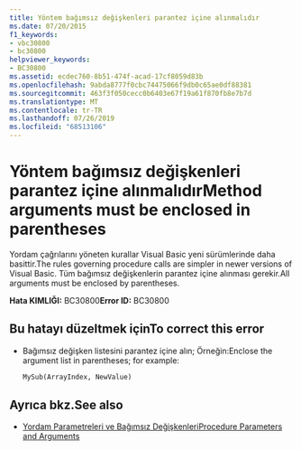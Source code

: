 ```yaml
---
title: Yöntem bağımsız değişkenleri parantez içine alınmalıdır
ms.date: 07/20/2015
f1_keywords:
- vbc30800
- bc30800
helpviewer_keywords:
- BC30800
ms.assetid: ecdec760-8b51-474f-acad-17cf8059d83b
ms.openlocfilehash: 9abda8777f0cbc74475066f9db0c65ae0df88381
ms.sourcegitcommit: 463f3f050cecc0b6403e67f19a61f870fb8e7b7d
ms.translationtype: MT
ms.contentlocale: tr-TR
ms.lasthandoff: 07/26/2019
ms.locfileid: "68513106"
---
```

# <a name="method-arguments-must-be-enclosed-in-parentheses"></a><span data-ttu-id="1c752-102">Yöntem bağımsız değişkenleri parantez içine alınmalıdır</span><span class="sxs-lookup"><span data-stu-id="1c752-102">Method arguments must be enclosed in parentheses</span></span>

<span data-ttu-id="1c752-103">Yordam çağrılarını yöneten kurallar Visual Basic yeni sürümlerinde daha basittir.</span><span class="sxs-lookup"><span data-stu-id="1c752-103">The rules governing procedure calls are simpler in newer versions of Visual Basic.</span></span> <span data-ttu-id="1c752-104">Tüm bağımsız değişkenlerin parantez içine alınması gerekir.</span><span class="sxs-lookup"><span data-stu-id="1c752-104">All arguments must be enclosed by parentheses.</span></span>

<span data-ttu-id="1c752-105">**Hata KIMLIĞI:** BC30800</span><span class="sxs-lookup"><span data-stu-id="1c752-105">**Error ID:** BC30800</span></span>

## <a name="to-correct-this-error"></a><span data-ttu-id="1c752-106">Bu hatayı düzeltmek için</span><span class="sxs-lookup"><span data-stu-id="1c752-106">To correct this error</span></span>

- <span data-ttu-id="1c752-107">Bağımsız değişken listesini parantez içine alın; Örneğin:</span><span class="sxs-lookup"><span data-stu-id="1c752-107">Enclose the argument list in parentheses; for example:</span></span>

  ```vb
  MySub(ArrayIndex, NewValue)
  ```

## <a name="see-also"></a><span data-ttu-id="1c752-108">Ayrıca bkz.</span><span class="sxs-lookup"><span data-stu-id="1c752-108">See also</span></span>

- [<span data-ttu-id="1c752-109">Yordam Parametreleri ve Bağımsız Değişkenleri</span><span class="sxs-lookup"><span data-stu-id="1c752-109">Procedure Parameters and Arguments</span></span>](../../visual-basic/programming-guide/language-features/procedures/procedure-parameters-and-arguments.md)
